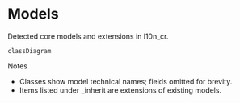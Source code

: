 # Models

Detected core models and extensions in l10n_cr.

```mermaid
classDiagram
```

Notes
- Classes show model technical names; fields omitted for brevity.
- Items listed under _inherit are extensions of existing models.
